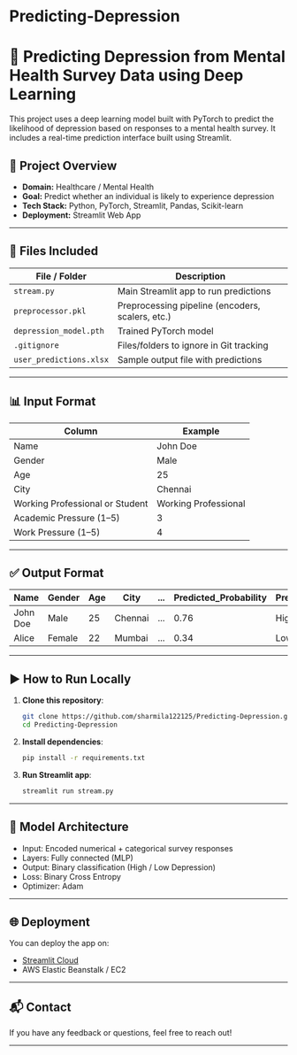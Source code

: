 # Predicting-Depression
# 🧠 Predicting Depression from Mental Health Survey Data using Deep Learning

This project uses a deep learning model built with PyTorch to predict the likelihood of depression based on responses to a mental health survey. It includes a real-time prediction interface built using Streamlit.

## 🚀 Project Overview

- **Domain:** Healthcare / Mental Health
- **Goal:** Predict whether an individual is likely to experience depression
- **Tech Stack:** Python, PyTorch, Streamlit, Pandas, Scikit-learn
- **Deployment:** Streamlit Web App

---

## 📁 Files Included

| File / Folder              | Description                                      |
|---------------------------|--------------------------------------------------|
| `stream.py`               | Main Streamlit app to run predictions            |
| `preprocessor.pkl`        | Preprocessing pipeline (encoders, scalers, etc.) |
| `depression_model.pth`    | Trained PyTorch model                            |
| `.gitignore`              | Files/folders to ignore in Git tracking          |
| `user_predictions.xlsx`   | Sample output file with predictions              |

---

## 📊 Input Format

| Column                            | Example              |
|----------------------------------|----------------------|
| Name                             | John Doe             |
| Gender                           | Male                 |
| Age                              | 25                   |
| City                             | Chennai              |
| Working Professional or Student  | Working Professional |
| Academic Pressure (1–5)          | 3                    |
| Work Pressure (1–5)              | 4                    |

---

## ✅ Output Format

| Name     | Gender | Age | City    | ... | Predicted_Probability | Predicted_Depression |
|----------|--------|-----|---------|-----|------------------------|----------------------|
| John Doe | Male   | 25  | Chennai | ... | 0.76                   | High                 |
| Alice    | Female | 22  | Mumbai  | ... | 0.34                   | Low                  |

---

## ▶️ How to Run Locally

1. **Clone this repository**:
    ```bash
    git clone https://github.com/sharmila122125/Predicting-Depression.git
    cd Predicting-Depression
    ```

2. **Install dependencies**:
    ```bash
    pip install -r requirements.txt
    ```

3. **Run Streamlit app**:
    ```bash
    streamlit run stream.py
    ```

---

## 🧠 Model Architecture

- Input: Encoded numerical + categorical survey responses
- Layers: Fully connected (MLP)
- Output: Binary classification (High / Low Depression)
- Loss: Binary Cross Entropy
- Optimizer: Adam

---

## 🌐 Deployment

You can deploy the app on:
- [Streamlit Cloud](https://share.streamlit.io/)
- AWS Elastic Beanstalk / EC2

---

## 📬 Contact

If you have any feedback or questions, feel free to reach out!

---


